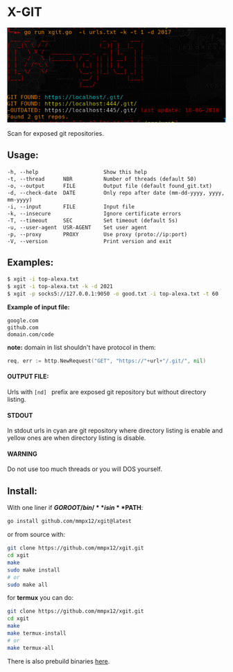# X-GIT

![img](.github/screenshot/output.png)

Scan for exposed git repositories.

## Usage:

```
-h, --help                     Show this help
-t, --thread      NBR          Number of threads (default 50)
-o, --output      FILE         Output file (default found_git.txt)
-d, --check-date  DATE         Only repo after date (mm-dd-yyyy, yyyy, mm-yyyy)
-i, --input       FILE         Input file
-k, --insecure                 Ignore certificate errors
-T, --timeout     SEC          Set timeout (default 5s)
-u, --user-agent  USR-AGENT    Set user agent
-p, --proxy       PROXY        Use proxy (proto://ip:port)
-V, --version                  Print version and exit
```

## Examples:

```sh
$ xgit -i top-alexa.txt
$ xgit -i top-alexa.txt -k -d 2021
$ xgit -p socks5://127.0.0.1:9050 -o good.txt -i top-alexa.txt -t 60
```

**Example of input file:**

```
google.com
github.com
domain.com/code
```

**note:** domain in list shouldn't have protocol in them:

 
```go
req, err := http.NewRequest("GET", "https://"+url+"/.git/", nil)
```


#### OUTPUT FILE:

Urls with `[nd] ` prefix are exposed git repository but without directory listing.


#### STDOUT

In stdout urls in cyan are git repository where directory listing is enable and yellow ones are when directory listing is disable.


#### WARNING

Do not use too much threads or you will DOS yourself.


## Install:

With one liner if **$GOROOT/bin/** is in **$PATH**:

```sh
go install github.com/mmpx12/xgit@latest
```

or from source with:

```sh
git clone https://github.com/mmpx12/xgit.git
cd xgit
make
sudo make install
# or 
sudo make all
```

for **termux** you can do:

```sh
git clone https://github.com/mmpx12/xgit.git
cd xgit
make
make termux-install
# or
make termux-all
```


There is also prebuild binaries [here](https://github.com/mmpx12/xgit/releases/latest).
